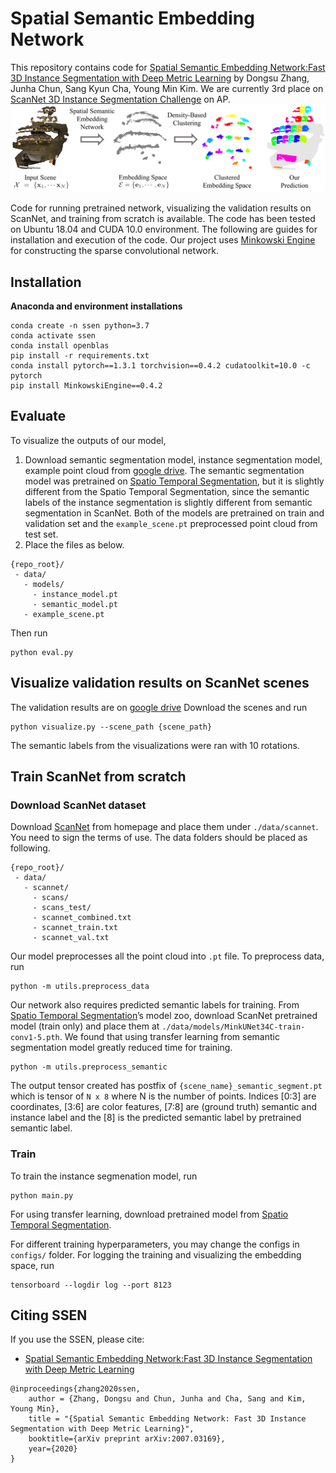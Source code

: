 # Spatial Semantic Embedding Network
This repository contains code for [Spatial Semantic Embedding Network:Fast 3D Instance Segmentation with Deep Metric Learning](https://arxiv.org/abs/2007.03169) by Dongsu Zhang, Junha Chun, Sang Kyun Cha, Young Min Kim.
We are currently 3rd place on [ScanNet 3D Instance Segmentation Challenge](http://kaldir.vc.in.tum.de/scannet_benchmark/index.php?metric=ap) on AP.
![SSEN](./images/method_overview.png)


Code for running pretrained network, visualizing the validation results on ScanNet, and training from scratch is available. 
The code has been tested on Ubuntu 18.04 and CUDA 10.0 environment.
The following are guides for installation and execution of the code.
Our project uses [Minkowski Engine](https://github.com/StanfordVL/MinkowskiEngine) for constructing the sparse convolutional network.

## Installation
 **Anaconda and environment installations**
```
conda create -n ssen python=3.7
conda activate ssen
conda install openblas
pip install -r requirements.txt
conda install pytorch==1.3.1 torchvision==0.4.2 cudatoolkit=10.0 -c pytorch
pip install MinkowskiEngine==0.4.2
```

## Evaluate
To visualize the outputs of our model,
1. Download semantic segmentation model, instance segmentation model, example point cloud from [google drive](https://drive.google.com/open?id=1ltdajPcVLgy45XtYhkdD24PRC-f_-ANS).
   The semantic segmentation model was pretrained on [Spatio Temporal Segmentation](https://github.com/chrischoy/SpatioTemporalSegmentation),
   but it is slightly different from the Spatio Temporal Segmentation, since the semantic labels of the instance segmentation is slightly different from semantic segmentation in ScanNet.
   Both of the models are pretrained on train and validation set and the `example_scene.pt` preprocessed point cloud from test set.
2. Place the files as below.
```
{repo_root}/
 - data/
   - models/
     - instance_model.pt
     - semantic_model.pt
   - example_scene.pt
```
Then run 
```
python eval.py
```

## Visualize validation results on ScanNet scenes
The validation results are on [google drive](https://drive.google.com/open?id=1maCvX1m1Bdu6OFS43soqfx__zljB_fCG)
Download the scenes and run 
```
python visualize.py --scene_path {scene_path}
```
The semantic labels from the visualizations were ran with 10 rotations.

## Train ScanNet from scratch
### Download ScanNet dataset
Download [ScanNet](http://www.scan-net.org/) from homepage and place them under `./data/scannet`.
You need to sign the terms of use.
The data folders should be placed as following.
```
{repo_root}/
 - data/
   - scannet/
     - scans/
     - scans_test/
     - scannet_combined.txt
     - scannet_train.txt
     - scannet_val.txt
```
Our model preprocesses all the point cloud into `.pt` file.
To preprocess data, run
```
python -m utils.preprocess_data
```
Our network also requires predicted semantic labels for training.
From [Spatio Temporal Segmentation](https://github.com/chrischoy/SpatioTemporalSegmentation)’s model zoo, download ScanNet pretrained model (train only) and place them at `./data/models/MinkUNet34C-train-conv1-5.pth`.
We found that using transfer learning from semantic segmentation model greatly reduced time for training. 
```
python -m utils.preprocess_semantic
```
The output tensor created has postfix of `{scene_name}_semantic_segment.pt` which is tensor of `N x 8` where N is the number of points.
Indices [0:3] are coordinates, [3:6] are color features, [7:8] are (ground truth) semantic and instance label and the [8] is the predicted semantic label by pretrained semantic label.

### Train
To train the instance segmenation model, run
```
python main.py
```
For using transfer learning, download pretrained model from [Spatio Temporal Segmentation](https://github.com/chrischoy/SpatioTemporalSegmentation). 

For different training hyperparameters, you may change the configs in `configs/` folder.
For logging the training and visualizing the embedding space, run
```
tensorboard --logdir log --port 8123
```

## Citing SSEN

If you use the SSEN, please cite:
- [Spatial Semantic Embedding Network:Fast 3D Instance Segmentation with Deep Metric Learning](https://arxiv.org/abs/2007.03169)
```
@inproceedings{zhang2020ssen,
    author = {Zhang, Dongsu and Chun, Junha and Cha, Sang and Kim, Young Min},
    title = "{Spatial Semantic Embedding Network: Fast 3D Instance Segmentation with Deep Metric Learning}",
    booktitle={arXiv preprint arXiv:2007.03169},
    year={2020}
}
```

